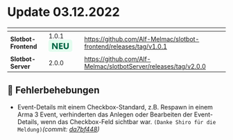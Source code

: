 # Update 03.12.2022

<table data-card-size="large" data-view="cards"><thead><tr><th></th><th></th><th data-hidden></th><th data-hidden data-card-target data-type="content-ref"></th></tr></thead><tbody><tr><td><strong>Slotbot-Frontend</strong></td><td>1.0.1 <img src="../../.gitbook/assets/Badge-New.png" alt="Neu" data-size="line"></td><td></td><td><a href="https://github.com/Alf-Melmac/slotbot-frontend/releases/tag/v1.0.1">https://github.com/Alf-Melmac/slotbot-frontend/releases/tag/v1.0.1</a></td></tr><tr><td><strong>Slotbot-Server</strong></td><td>2.0.0</td><td></td><td><a href="https://github.com/Alf-Melmac/slotbotServer/releases/tag/v2.0.0">https://github.com/Alf-Melmac/slotbotServer/releases/tag/v2.0.0</a></td></tr></tbody></table>

## 🐞 Fehlerbehebungen

* Event-Details mit einem Checkbox-Standard, z.B. Respawn in einem Arma 3 Event, verhinderten das Anlegen oder Bearbeiten der Event-Details, wenn das Checkbox-Feld sichtbar war. `(Danke Shiro für die Meldung)`_(commit:_ [_da7bf448_](https://github.com/Alf-Melmac/slotbot-frontend/commit/da7bf4485175045d546bb02b1f53f0eb016fecb9)_)_
